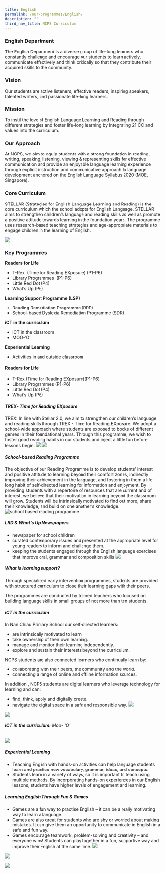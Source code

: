 ```yaml
---
title: English
permalink: /our-programmes/English/
description: ""
third_nav_title: NCPS Curriculum
---
```

### **English Department**

The English Department is a diverse group of life-long learners who constantly challenge and encourage our students to learn actively, communicate effectively and think critically so that they contribute their acquired skills to the community.

### **Vision** 

Our students are active listeners, effective readers, inspiring speakers, talented writers, and passionate life-long learners.

### **Mission**  

To instil the love of English Language Learning and Reading through different strategies and foster life-long learning by Integrating 21 CC and values into the curriculum.

### **Our Approach**  
   
At NCPS, we aim to equip students with a strong foundation in reading, writing, speaking, listening, viewing & representing skills for effective communication and provide an enjoyable language learning experience through explicit instruction and communicative approach to language development anchored on the English Language Syllabus 2020 (MOE, Singapore).

### **Core Curriculum**  

STELLAR (Strategies for English Language Learning and Reading) is the core
curriculum which the school adopts for English Language. STELLAR aims to
strengthen children’s language and reading skills as well as promote a
positive attitude towards learning in the foundation years. The programme
uses research-based teaching strategies and age-appropriate materials to
engage children in the learning of English.

![](/images/Our%20Curriculum_English/what_is_stellar-feature-1024x348.jpg)

### **Key Programmes**  
   
**Readers for Life**

* T-Rex  (Time for Reading EXposure) (P1-P6)
* Library Programmes  (P1-P6)
* Little Red Dot (P4)
* What’s Up (P6)

**Learning Support Programme (LSP)**

* Reading Remediation Programme (RRP)
* School-based Dyslexia Remediation Programme (SDR)

**iCT in the curriculum**

* iCT in the classroom
* MOO-’O’

**Experiential Learning**
* Activities in and outside classroom

#### **Readers for Life**

* T-Rex (Time for Reading EXposure)(P1-P6)
* Library Programmes (P1-P6)
* Little Red Dot (P4)
* What’s Up (P6)

##### **TREX- Time for Reading EXposure**

TREX: In line with Stellar 2.0, we aim to strengthen our children’s language and
reading skills through TREX - Time for Reading EXposure. We adopt a
school-wide approach where students are exposed to books of different
genres in their foundational years. Through this programme, we wish to foster
good reading habits in our students and inject a little fun before lessons
begin.
![](/images/Our%20Curriculum_English/T%20rex1.png)
![](/images/Our%20Curriculum_English/T%20rex%202.png)

##### **School-based Reading Programme**
The objective of our Reading Programme is to develop students’ interest and positive attitude to
learning beyond their comfort zones, indirectly improving their achievement in the language, and
fostering in them a life-long habit of self-directed learning for information and enjoyment. By
providing students with a repertoire of resources that are current and of interest, we believe that
their motivation in learning beyond the classroom will grow. Students will be intrinsically motivated
to find out more, share their knowledge, and build on one another’s knowledge.
![school based reading programme](/images/Our%20Curriculum_English/lib%20prgm%201.png)

##### **LRD & What’s Up Newspapers** 

* newspaper for school children
*  curated contemporary issues and
presented at the appropriate level for young readers to inform and challenge them.
* keeping the students engaged through the English language exercises that improve oral, grammar and composition skills
![](/images/Our%20Curriculum_English/What's%20up.png)

##### **What is learning support?**
   
Through specialised early intervention programmes, students are provided with structured curriculum to close their learning gaps with their peers.

The programmes are conducted by trained teachers who focused on building language skills in small groups of not more than ten students.

##### **iCT in the curriculum**

In Nan Chiau Primary School our self-directed learners:

* are intrinsically motivated to learn.
* take ownership of their own learning.
* manage and monitor their learning independently.
* explore and sustain their interests beyond the curriculum.

NCPS students are also connected learners who continually learn by:
* collaborating with their peers, the community and the world.
* connecting a range of online and offline information sources.

In addition , NCPS students are digital learners who leverage
technology for learning and can:
* find, think, apply and digitally create.
* navigate the digital space in a safe and responsible way.
![](/images/Our%20Curriculum_English/ict%20collated.png)

![](/images/Our%20Curriculum_English/moo%20o%20resized.png)
###### **iCT** **in the curriculum:** Moo- ‘O’
![](/images/Our%20Curriculum_English/moo%20o%202%20final.png)

##### **Experiential Learning**  
   
* Teaching English with hands-on activities can help language students learn and practice new vocabulary, grammar, ideas, and concepts.
* Students learn in a variety of ways, so it is important to teach using multiple methods. By incorporating hands-on experiences in our English lessons, students have higher levels of engagement and learning.

##### **Learning English Through Fun & Games** 

* Games are a fun way to practise English – it can be a really motivating way to learn a language.
* Games are also great for students who are shy or worried about making mistakes. It can give them an opportunity to communicate in English in a safe and fun way.
* Games encourage teamwork, problem-solving and creativity – and everyone wins! Students can play together in a fun, supportive way and improve their English at the same time.
![](/images/Our%20Curriculum_English/learning%20fun%20games.png)

![](/images/Our%20Curriculum_English/activities%20in%20the%20classroom.png)


![](/images/Our%20Curriculum_English/experiential%20learning%20collated.png)